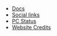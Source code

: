 * [Docs](https://docs.frcat.win)
* [Social links](social)
* [PC Status](pcstatus)
* [Website Credits](credit)
